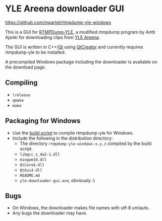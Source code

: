 # YLE Areena downloader GUI #

https://github.com/mpartel/rtmpdump-yle-windows

This is a GUI for [RTMPDump-YLE](http://users.tkk.fi/~aajanki/rtmpdump-yle/index-en.html), a modified rtmpdump program by Antti Ajanki for downloading clips from [YLE Areena](http://areena.yle.fi/).

The GUI is written in C++/[Qt](http://qt.nokia.com/) using [QtCreator](http://qt.nokia.com/products/developer-tools/) and currently requires rtmpdump-yle to be installed.

A precompiled Windows package including the downloader is available on the download page.


## Compiling ##

- `lrelease`
- `qmake`
- `make`

## Packaging for Windows ##

- Use the [build script](https://github.com/mpartel/rtmpdump-yle-windows) to compile rtmpdump-yle for Windows.
- Include the following in the distribution directory:
  - The directory `rtmpdump-yle-windows-x.y.z` compiled by the build script.
  - `libgcc_s_dw2-1.dll`
  - `mingwm10.dll`
  - `QtCore4.dll`
  - `QtGui4.dll`
  - `README.md`
  - `yle-downloader-gui.exe`, obviously :)

## Bugs ##

- On Windows, the downloader makes file names with utf-8 umlauts.
- Any bugs the downloader may have.
